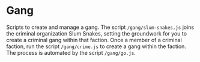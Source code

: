 # Gang

Scripts to create and manage a gang. The script `/gang/slum-snakes.js` joins the
criminal organization Slum Snakes, setting the groundwork for you to create a
criminal gang within that faction. Once a member of a criminal faction, run the
script `/gang/crime.js` to create a gang within the faction. The process is
automated by the script `/gang/go.js`.
